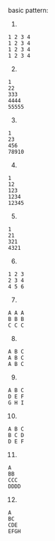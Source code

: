 basic pattern:

  1. 
    1 2 3 4
    1 2 3 4
    1 2 3 4
    1 2 3 4
  
  2. 
    1
    22
    333
    4444
    55555

  3. 
    1
    23
    456
    78910

  4. 
    1
    12
    123
    1234
    12345

  5. 
    1
    21
    321
    4321

  6. 
    1 2 3
    2 3 4
    4 5 6

  7. 
    A A A
    B B B
    C C C
  
  8. 
    A B C
    A B C
    A B C

  9. 
    A B C
    D E F
    G H I
  
  10. 
    A B C
    B C D 
    D E F
  
  11. 
    A
    BB
    CCC
    DDDD

  12. 
    A
    BC
    CDE
    EFGH
    
    
    
